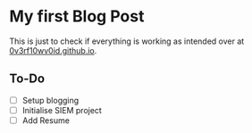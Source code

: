 # My first Blog Post

This is just to check if everything is working as intended over at [0v3rf10wv0id.github.io](https://0v3rf10wv0id.github.io/).

## To-Do
- [ ] Setup blogging
- [ ] Initialise SIEM project
- [ ] Add Resume
